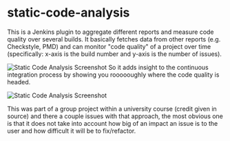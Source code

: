 # static-code-analysis
This is a Jenkins plugin to aggregate different reports and measure code quality over several builds. It basically fetches data from other reports (e.g. Checkstyle, PMD) and can monitor "code quality" of a project over time (specifically: x-axis is the build number and y-axis is the number of issues). 



![Static Code Analysis Screenshot](https://i.imgur.com/skpRlSc.png)
So it adds insight to the continuous integration process by showing you roooooughly where the code quality is headed. 

![Static Code Analysis Screenshot](https://i.imgur.com/RYpIUZf.png)

This was part of a group project within a university course (credit given in source) and there a couple issues with that approach, the most obvious one is that it does not take into account how big of an impact an issue is to the user and how difficult it will be to fix/refactor. 

